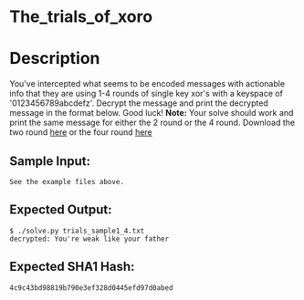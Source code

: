 # The_trials_of_xoro

# Description

<p>You've intercepted what seems to be encoded messages with actionable info that they are using 1-4 rounds of single key xor's with a keyspace of '0123456789abcdefz'.
Decrypt the message and print the decrypted message in the format below.
Good luck!
<strong>Note:</strong> Your solve should work and print the same message for either the 2 round or the 4 round.
Download the two round <a href="trials_sample1_2.txt">here</a> or the four round <a href="/static/downloads/trials_sample1_4.txt">here</a></p>

## Sample Input:

```
See the example files above. 
```
## Expected Output:

```
$ ./solve.py trials_sample1_4.txt             
decrypted: You're weak like your father
```
## Expected SHA1 Hash:

```
4c9c43bd98819b790e3ef328d0445efd97d0abed
```
